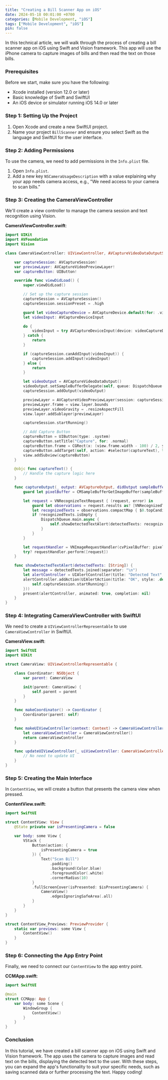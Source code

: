 ```yaml
---
title: "Creating a Bill Scanner App on iOS"
date: 2024-05-18 00:01:00 +0700
categories: [Mobile Development, "iOS"]
tags: ["Mobile Development", "iOS"]
pin: false
---
```


In this technical article, we will walk through the process of creating a bill scanner app on iOS using Swift and Vision framework. This app will use the iPhone camera to capture images of bills and then read the text on those bills.

### Prerequisites

Before we start, make sure you have the following:
- Xcode installed (version 12.0 or later)
- Basic knowledge of Swift and SwiftUI
- An iOS device or simulator running iOS 14.0 or later

### Step 1: Setting Up the Project

1. Open Xcode and create a new SwiftUI project.
2. Name your project `BillScanner` and ensure you select Swift as the language and SwiftUI for the user interface.

### Step 2: Adding Permissions

To use the camera, we need to add permissions in the `Info.plist` file.

1. Open `Info.plist`.
2. Add a new key `NSCameraUsageDescription` with a value explaining why your app needs camera access, e.g., "We need access to your camera to scan bills."

### Step 3: Creating the CameraViewController

We'll create a view controller to manage the camera session and text recognition using Vision.

**CameraViewController.swift**:

```swift
import UIKit
import AVFoundation
import Vision

class CameraViewController: UIViewController, AVCaptureVideoDataOutputSampleBufferDelegate {

    var captureSession: AVCaptureSession!
    var previewLayer: AVCaptureVideoPreviewLayer!
    var captureButton: UIButton!

    override func viewDidLoad() {
        super.viewDidLoad()

        // Set up the capture session
        captureSession = AVCaptureSession()
        captureSession.sessionPreset = .high

        guard let videoCaptureDevice = AVCaptureDevice.default(for: .video) else { return }
        let videoInput: AVCaptureDeviceInput

        do {
            videoInput = try AVCaptureDeviceInput(device: videoCaptureDevice)
        } catch {
            return
        }

        if (captureSession.canAddInput(videoInput)) {
            captureSession.addInput(videoInput)
        } else {
            return
        }

        let videoOutput = AVCaptureVideoDataOutput()
        videoOutput.setSampleBufferDelegate(self, queue: DispatchQueue(label: "videoQueue"))
        captureSession.addOutput(videoOutput)

        previewLayer = AVCaptureVideoPreviewLayer(session: captureSession)
        previewLayer.frame = view.layer.bounds
        previewLayer.videoGravity = .resizeAspectFill
        view.layer.addSublayer(previewLayer)

        captureSession.startRunning()

        // Add Capture Button
        captureButton = UIButton(type: .system)
        captureButton.setTitle("Capture", for: .normal)
        captureButton.frame = CGRect(x: (view.frame.width - 100) / 2, y: view.frame.height - 100, width: 100, height: 50)
        captureButton.addTarget(self, action: #selector(captureText), for: .touchUpInside)
        view.addSubview(captureButton)
    }

    @objc func captureText() {
        // Handle the capture logic here
    }

    func captureOutput(_ output: AVCaptureOutput, didOutput sampleBuffer: CMSampleBuffer, from connection: AVCaptureConnection) {
        guard let pixelBuffer = CMSampleBufferGetImageBuffer(sampleBuffer) else { return }

        let request = VNRecognizeTextRequest { (request, error) in
            guard let observations = request.results as? [VNRecognizedTextObservation] else { return }
            let recognizedTexts = observations.compactMap { $0.topCandidates(1).first?.string }
            if !recognizedTexts.isEmpty {
                DispatchQueue.main.async {
                    self.showDetectedTextAlert(detectedTexts: recognizedTexts)
                }
            }
        }

        let requestHandler = VNImageRequestHandler(cvPixelBuffer: pixelBuffer, options: [:])
        try? requestHandler.perform([request])
    }

    func showDetectedTextAlert(detectedTexts: [String]) {
        let message = detectedTexts.joined(separator: "\n")
        let alertController = UIAlertController(title: "Detected Text", message: message, preferredStyle: .alert)
        alertController.addAction(UIAlertAction(title: "OK", style: .default, handler: { _ in
            self.captureSession.startRunning()
        }))
        present(alertController, animated: true, completion: nil)
    }
}
```

### Step 4: Integrating CameraViewController with SwiftUI

We need to create a `UIViewControllerRepresentable` to use `CameraViewController` in SwiftUI.

**CameraView.swift**:

```swift
import SwiftUI
import UIKit

struct CameraView: UIViewControllerRepresentable {

    class Coordinator: NSObject {
        var parent: CameraView

        init(parent: CameraView) {
            self.parent = parent
        }
    }

    func makeCoordinator() -> Coordinator {
        Coordinator(parent: self)
    }

    func makeUIViewController(context: Context) -> CameraViewController {
        let cameraViewController = CameraViewController()
        return cameraViewController
    }

    func updateUIViewController(_ uiViewController: CameraViewController, context: Context) {
        // No need to update UI
    }
}
```

### Step 5: Creating the Main Interface

In `ContentView`, we will create a button that presents the camera view when pressed.

**ContentView.swift**:

```swift
import SwiftUI

struct ContentView: View {
    @State private var isPresentingCamera = false

    var body: some View {
        VStack {
            Button(action: {
                isPresentingCamera = true
            }) {
                Text("Scan Bill")
                    .padding()
                    .background(Color.blue)
                    .foregroundColor(.white)
                    .cornerRadius(10)
            }
            .fullScreenCover(isPresented: $isPresentingCamera) {
                CameraView()
                    .edgesIgnoringSafeArea(.all)
            }
        }
    }
}

struct ContentView_Previews: PreviewProvider {
    static var previews: some View {
        ContentView()
    }
}
```

### Step 6: Connecting the App Entry Point

Finally, we need to connect our `ContentView` to the app entry point.

**CCMApp.swift**:

```swift
import SwiftUI

@main
struct CCMApp: App {
    var body: some Scene {
        WindowGroup {
            ContentView()
        }
    }
}
```

### Conclusion

In this tutorial, we have created a bill scanner app on iOS using Swift and Vision framework. The app uses the camera to capture images and read text on the bills, displaying the detected text to the user. With these steps, you can expand the app's functionality to suit your specific needs, such as saving scanned data or further processing the text. Happy coding!
